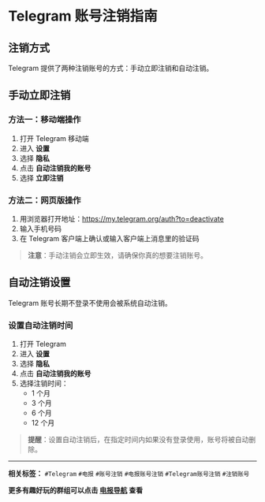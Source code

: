 # Telegram 账号注销指南

## 注销方式

Telegram 提供了两种注销账号的方式：手动立即注销和自动注销。

## 手动立即注销

### 方法一：移动端操作

1. 打开 Telegram 移动端
2. 进入 **设置**
3. 选择 **隐私**
4. 点击 **自动注销我的账号**
5. 选择 **立即注销**

### 方法二：网页版操作

1. 用浏览器打开地址：https://my.telegram.org/auth?to=deactivate
2. 输入手机号码
3. 在 Telegram 客户端上确认或输入客户端上消息里的验证码

> **注意**：手动注销会立即生效，请确保你真的想要注销账号。

## 自动注销设置

Telegram 账号长期不登录不使用会被系统自动注销。

### 设置自动注销时间

1. 打开 Telegram
2. 进入 **设置**
3. 选择 **隐私**
4. 点击 **自动注销我的账号**
5. 选择注销时间：
   - 1 个月
   - 3 个月
   - 6 个月
   - 12 个月

> **提醒**：设置自动注销后，在指定时间内如果没有登录使用，账号将被自动删除。

---

**相关标签：** `#Telegram` `#电报` `#账号注销` `#电报账号注销` `#Telegram账号注销` `#注销账号`

**更多有趣好玩的群组可以点击 [电报导航](https://dianbaodaohang.com) 查看**